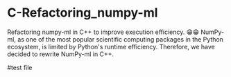 # C-Refactoring_numpy-ml
Refactoring numpy-ml in C++ to improve execution efficiency.
😁😁
NumPy-ml, as one of the most popular scientific computing packages in the Python ecosystem, is limited by Python's runtime efficiency. Therefore, we have decided to rewrite NumPy-ml in C++.

#test file
